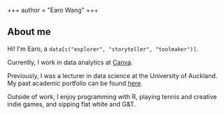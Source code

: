 +++
author = "Earo Wang"
+++

## About me

Hi! I'm Earo, a `data[c("explorer", "storyteller", "toolmaker")]`.

Currently, I work in data analytics at [Canva](https://www.canva.com/careers/data/).

Previously, I was a lecturer in data science at the University of Auckland. My past academic portfolio can be found [here](https://academic.earo.me).

Outside of work, I enjoy programming with R, playing tennis and creative indie games, and sipping flat white and G&T.
